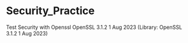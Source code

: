 # Security_Practice

Test Security with Openssl
OpenSSL 3.1.2 1 Aug 2023 (Library: OpenSSL 3.1.2 1 Aug 2023)
